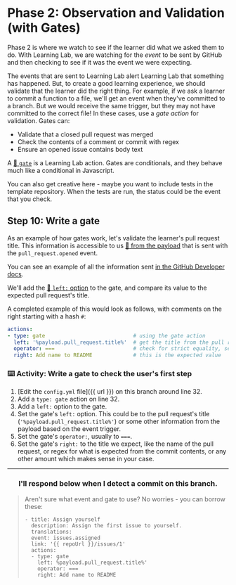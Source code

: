 # Phase 2: Observation and Validation (with Gates)

Phase 2 is where we watch to see if the learner did what we asked them to do. With Learning Lab, we are watching for the _event_ to be sent by GitHub and then checking to see if it was the event we were expecting.

The events that are sent to Learning Lab alert Learning Lab that something has happened. But, to create a good learning experience, we should validate that the learner did the right thing. For example, if we ask a learner to commit a function to a file, we'll get an event when they've committed to a branch. But we would receive the same trigger, but they may not have committed to the correct file! In these cases, use a _gate action_ for validation. Gates can:

- Validate that a closed pull request was merged
- Check the contents of a comment or commit with regex
- Ensure an opened issue contains body text

A [:book: `gate`](https://lab.github.com/docs/actions/gate/) is a Learning Lab action. Gates are conditionals, and they behave much like a conditional in Javascript.

You can also get creative here - maybe you want to include tests in the template repository. When the tests are run, the status could be the event that you check.

## Step 10: Write a gate

As an example of how gates work, let's validate the learner's pull request title. This information is accessible to us [:book: from the payload](https://lab.github.com/docs/events#accessing-event-payloads) that is sent with the `pull_request.opened` event. 

You can see an example of all the information sent [in the GitHub Developer docs](https://developer.github.com/v3/activity/events/types/#webhook-payload-example-26).

We'll add the [:book: `left:` option](https://lab.github.com/docs/actions/gate/#options) to the gate, and compare its value to the expected pull request's title.

A completed example of this would look as follows, with comments on the right starting with a hash `#`:
```yaml
actions:
- type: gate                            # using the gate action
  left: '%payload.pull_request.title%'  # get the title from the pull request object inside of the payload
  operator: ===                         # check for strict equality, see more at https://developer.mozilla.org/en-US/docs/Web/JavaScript/Reference/Operators/Comparison_Operators#Identity
  right: Add name to README             # this is the expected value
```

### :keyboard: Activity: Write a gate to check the user's first step

1. [Edit the `config.yml` file]({{ url }}) on this branch around line 32.
2. Add a `type: gate` action on line 32.
3. Add a `left:` option to the gate.
4. Set the gate's `left:` option. This could be to the pull request's title (`'%payload.pull_request.title%'`) or some other information from the payload based on the event trigger.
5. Set the gate's `operator:`, usually to `===`.
6. Set the gate's `right:` to the title we expect, like the name of the pull request, or regex for what is expected from the commit contents, or any other amount which makes sense in your case.

<hr>
<h3 align="center">I'll respond below when I detect a commit on this branch.</h3>

> Aren't sure what event and gate to use? No worries - you can borrow these:
> ```
> - title: Assign yourself
>   description: Assign the first issue to yourself.
>   translations:
>   event: issues.assigned
>   link: '{{ repoUrl }}/issues/1'
>   actions:
>   - type: gate
>     left: %payload.pull_request.title%'
>     operator: ===
>     right: Add name to README
> ```
